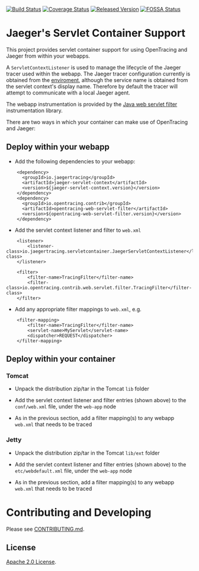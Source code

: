 [![Build Status][ci-img]][ci] [![Coverage Status][cov-img]][cov] [![Released Version][maven-img]][maven] [![FOSSA Status][fossa-img]][fossa]

# Jaeger's Servlet Container Support

This project provides servlet container support for using OpenTracing and Jaeger from within your webapps.

A `ServletContextListener` is used to manage the lifecycle of the Jaeger tracer used within the webapp.
The Jaeger tracer configuration currently is obtained from the [enviroment](https://github.com/jaegertracing/jaeger-client-java/tree/master/jaeger-core#configuration-via-environment), although the service name is
obtained from the servlet context's display name. Therefore by default the tracer will attempt to communicate
with a local Jaeger agent.

The webapp instrumentation is provided by the
[Java web servlet filter](https://github.com/opentracing-contrib/java-web-servlet-filter) instrumentation library.

There are two ways in which your container can make use of OpenTracing and Jaeger:

## Deploy within your webapp

* Add the following dependencies to your webapp:

```
    <dependency>
      <groupId>io.jaegertracing</groupId>
      <artifactId>jaeger-servlet-context</artifactId>
      <version>${jaeger-servlet-context.version}</version>
    </dependency>
    <dependency>
      <groupId>io.opentracing.contrib</groupId>
      <artifactId>opentracing-web-servlet-filter</artifactId>
      <version>${opentracing-web-servlet-filter.version}</version>
    </dependency>
```

* Add the servlet context listener and filter to `web.xml`

```
	<listener>
		<listener-class>io.jaegertracing.servletcontainer.JaegerServletContextListener</listener-class>
	</listener>

	<filter>
		<filter-name>TracingFilter</filter-name>
		<filter-class>io.opentracing.contrib.web.servlet.filter.TracingFilter</filter-class>
	</filter>
```

* Add any appropriate filter mappings to `web.xml`, e.g.

```
	<filter-mapping>
		<filter-name>TracingFilter</filter-name>
		<servlet-name>MyServlet</servlet-name>
		<dispatcher>REQUEST</dispatcher>
	</filter-mapping>
```


## Deploy within your container

### Tomcat

* Unpack the distribution zip/tar in the Tomcat `lib` folder

* Add the servlet context listener and filter entries (shown above) to the `conf/web.xml` file,
under the `web-app` node

* As in the previous section, add a filter mapping(s) to any webapp `web.xml` that needs to be traced

### Jetty

* Unpack the distribution zip/tar in the Tomcat `lib/ext` folder

* Add the servlet context listener and filter entries (shown above) to the `etc/webdefault.xml` file,
under the `web-app` node

* As in the previous section, add a filter mapping(s) to any webapp `web.xml` that needs to be traced


# Contributing and Developing

Please see [CONTRIBUTING.md](CONTRIBUTING.md).


## License
  
[Apache 2.0 License](./LICENSE).


[ci-img]: https://travis-ci.org/jaegertracing/jaeger-client-java.svg?branch=master
[ci]: https://travis-ci.org/jaegertracing/jaeger-client-java
[cov-img]: https://codecov.io/gh/jaegertracing/jaeger-client-java/branch/master/graph/badge.svg
[cov]: https://codecov.io/github/jaegertracing/jaeger-client-java/
[maven-img]: https://img.shields.io/maven-central/v/io.jaegertracing/jaeger-core.svg?maxAge=2000
[maven]: http://search.maven.org/#search%7Cga%7C1%7Cg%3A%22io.jaegertracing%22
[fossa-img]: https://app.fossa.io/api/projects/git%2Bgithub.com%2Fjaegertracing%2Fjaeger-client-java.svg?type=shield
[fossa]: https://app.fossa.io/projects/git%2Bgithub.com%2Fjaegertracing%2Fjaeger-client-java?ref=badge_shield
[sonatype]: https://oss.sonatype.org/content/repositories/snapshots/io/jaegertracing/
[sonatype-snapshot-instructions]: http://stackoverflow.com/questions/7715321/how-to-download-snapshot-version-from-maven-snapshot-repository
[tracerresolver]: https://github.com/opentracing-contrib/java-tracerresolver
[legacy-client-java]: https://github.com/jaegertracing/legacy-client-java
[javadoc]: http://javadoc.io/doc/io.jaegertracing/jaeger-core
[javadoc-badge]: http://javadoc.io/badge/io.jaegertracing/jaeger-core.svg
